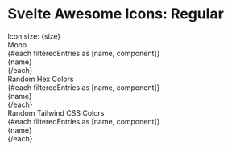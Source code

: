<script>
  import Label from 'flowbite-svelte/Label.svelte';
  import Range from 'flowbite-svelte/Range.svelte';
  import Tabs from 'flowbite-svelte/Tabs.svelte';
  import TabItem from 'flowbite-svelte/TabItem.svelte';
  import TableSearch from 'flowbite-svelte/TableSearch.svelte';
  import {
    filterIconsByKeyword,
    random_tailwind_color,
    random_hex_color_code
  } from '../utils/utils.js';
  import * as Icons from '$lib';
  const keywordsToInclude = 'Regular';
  const keyIcons = filterIconsByKeyword(Icons, keywordsToInclude);

  const contentClass = ' rounded-lg dark:dark:bg-stone-800 mt-4';
  let searchTerm = '';

  $: filteredEntries = Object.entries(keyIcons).filter(([name, component]) => {
    return name.toLowerCase().indexOf(searchTerm.toLowerCase()) !== -1;
  });
  let size = '24';
</script>
<div class="m-8 w-full">
<h1 class="px-4 mx-auto">Svelte Awesome Icons: Regular</h1>
<TableSearch
  placeholder="Search by icon name"
  hoverable={true}
  bind:inputValue={searchTerm}
  divClass="relative overflow-x-auto"
>
  <div class="w-full sm:w-3/4 md:w-1/2 lg:w-2/5 xl:w-1/3 p-4">
    <Label class="text-lg py-4 ">Icon size: {size}</Label>
    <Range id="range1" min="16" max="50" bind:value={size} />
  </div>
  <Tabs style="pill" {contentClass} class="p-4">
    <TabItem open>
      <span slot="title" class="text-lg">Mono</span>
      <div
        class="w-full grid grid-cols-1 gap-4 md:grid-cols-2 lg:grid-cols-3 xl:grid-cols-4 px-4 dark:text-white"
      >
        {#each filteredEntries as [name, component]}
          <div class="flex gap-4 items-center text-lg">
            <svelte:component this={component} class="shrink-0" bind:size />
            {name}
          </div>
        {/each}
      </div>
    </TabItem>
    <TabItem>
      <span slot="title" class="text-lg">Random Hex Colors</span>
      <div
        class="grid grid-cols-1 gap-4 md:grid-cols-2 lg:grid-cols-3 xl:grid-cols-4 px-4 dark:text-white"
      >
        {#each filteredEntries as [name, component]}
          <div class="flex gap-4 items-center text-lg">
            <svelte:component
              this={component}
              color={random_hex_color_code()}
              class="shrink-0"
              bind:size
            />
            {name}
          </div>
        {/each}
      </div>
    </TabItem>
    <TabItem>
      <span slot="title" class="text-lg">Random Tailwind CSS Colors</span>
      <div
        class="grid grid-cols-1 gap-4 md:grid-cols-2 lg:grid-cols-3 xl:grid-cols-4 px-4 dark:text-white"
      >
        {#each filteredEntries as [name, component]}
          <div class="flex gap-4 items-center text-lg">
            <svelte:component this={component} class={random_tailwind_color()} bind:size />
            {name}
          </div>
        {/each}
      </div>
    </TabItem>
  </Tabs>
</TableSearch>
</div>
